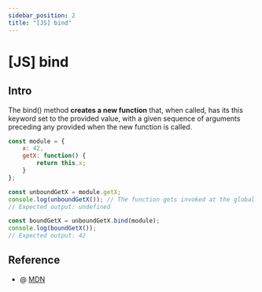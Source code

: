 ```yaml
---
sidebar_position: 2
title: "[JS] bind"
---
```


# [JS] bind

## Intro

The bind() method **creates a new function** that, when called, has its this keyword set to the provided value, with a given sequence of arguments preceding any provided when the new function is called.

```javascript
const module = {
    x: 42,
    getX: function() {
        return this.x;
    }
};

const unboundGetX = module.getX;
console.log(unboundGetX()); // The function gets invoked at the global scope
// Expected output: undefined

const boundGetX = unboundGetX.bind(module);
console.log(boundGetX());
// Expected output: 42

```

## Reference

+ @ [MDN](https://developer.mozilla.org/en-US/docs/Web/JavaScript/Reference/Global_Objects/Function/bind)
